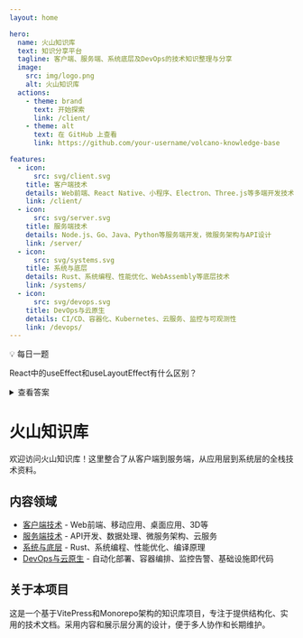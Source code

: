 ```yaml
---
layout: home

hero:
  name: 火山知识库
  text: 知识分享平台
  tagline: 客户端、服务端、系统底层及DevOps的技术知识整理与分享
  image:
    src: img/logo.png
    alt: 火山知识库
  actions:
    - theme: brand
      text: 开始探索
      link: /client/
    - theme: alt
      text: 在 GitHub 上查看
      link: https://github.com/your-username/volcano-knowledge-base

features:
  - icon: 
      src: svg/client.svg
    title: 客户端技术
    details: Web前端、React Native、小程序、Electron、Three.js等多端开发技术与实践
    link: /client/
  - icon:
      src: svg/server.svg
    title: 服务端技术
    details: Node.js、Go、Java、Python等服务端开发，微服务架构与API设计
    link: /server/
  - icon:
      src: svg/systems.svg
    title: 系统与底层
    details: Rust、系统编程、性能优化、WebAssembly等底层技术
    link: /systems/
  - icon:
      src: svg/devops.svg
    title: DevOps与云原生
    details: CI/CD、容器化、Kubernetes、云服务、监控与可观测性
    link: /devops/
---
```


<div class="custom-block">
  <p class="custom-block-title">💡 每日一题</p>
  <p>React中的useEffect和useLayoutEffect有什么区别？</p>
  <details>
    <summary>查看答案</summary>
    <p>useEffect是异步执行的，而useLayoutEffect是同步执行的。useLayoutEffect会在所有DOM变更之后同步调用，但在浏览器绘制之前完成。这使得它适合于需要在DOM更新后立即执行的操作，如测量DOM元素或者调整布局。而useEffect是在浏览器绘制之后异步执行的，更适合大多数副作用操作。</p>
  </details>
</div>

# 火山知识库

欢迎访问火山知识库！这里整合了从客户端到服务端，从应用层到系统层的全栈技术资料。

## 内容领域

- [客户端技术](/client/) - Web前端、移动应用、桌面应用、3D等
- [服务端技术](/server/) - API开发、数据处理、微服务架构、云服务
- [系统与底层](/systems/) - Rust、系统编程、性能优化、编译原理
- [DevOps与云原生](/devops/) - 自动化部署、容器编排、监控告警、基础设施即代码

## 关于本项目

这是一个基于VitePress和Monorepo架构的知识库项目，专注于提供结构化、实用的技术文档。采用内容和展示层分离的设计，便于多人协作和长期维护。 